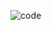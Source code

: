 ![code](https://user-images.githubusercontent.com/90532063/177094095-a87cf578-3080-4f5d-8363-6b20292d8263.png)
